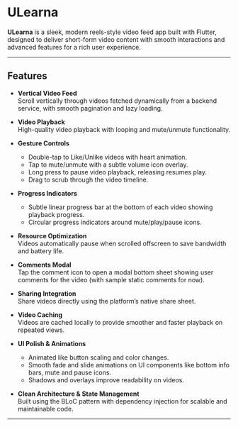 # ULearna

**ULearna** is a sleek, modern reels-style video feed app built with Flutter, designed to deliver short-form video content with smooth interactions and advanced features for a rich user experience.

---

## Features

- **Vertical Video Feed**  
  Scroll vertically through videos fetched dynamically from a backend service, with smooth pagination and lazy loading.

- **Video Playback**  
  High-quality video playback with looping and mute/unmute functionality.

- **Gesture Controls**  
  - Double-tap to Like/Unlike videos with heart animation.  
  - Tap to mute/unmute with a subtle volume icon overlay.  
  - Long press to pause video playback, releasing resumes play.    
  - Drag to scrub through the video timeline.

- **Progress Indicators**  
  - Subtle linear progress bar at the bottom of each video showing playback progress.  
  - Circular progress indicators around mute/play/pause icons.

- **Resource Optimization**  
  Videos automatically pause when scrolled offscreen to save bandwidth and battery life.

- **Comments Modal**  
  Tap the comment icon to open a modal bottom sheet showing user comments for the video (with sample static comments for now).

- **Sharing Integration**  
  Share videos directly using the platform’s native share sheet.

- **Video Caching**  
  Videos are cached locally to provide smoother and faster playback on repeated views.

- **UI Polish & Animations**  
  - Animated like button scaling and color changes.  
  - Smooth fade and slide animations on UI components like bottom info bars, mute and pause icons.  
  - Shadows and overlays improve readability on videos.

- **Clean Architecture & State Management**  
  Built using the BLoC pattern with dependency injection for scalable and maintainable code.

---

